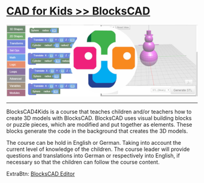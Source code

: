 # [CAD for Kids >> BlocksCAD](./index.md)


![](FeatureImage.png)

---

BlocksCAD4Kids is a course that teaches children and/or teachers how to create 3D models with BlocksCAD. BlocksCAD uses visual building blocks or puzzle pieces, which are modified and put together as elements. These blocks generate the code in the background that creates the 3D models.

The course can be hold in English or German. Taking into account the current level of knowledge of the children. The course leader will provide questions and translations into German or respectively into English, if necessary so that the children can follow the course content.

ExtraBtn: [BlocksCAD Editor](https://libraryofdesigns.cc/keditor/)
